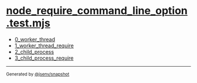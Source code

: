 # [node_require_command_line_option.test.mjs](../node_require_command_line_option.test.mjs)


- [0_worker_thread](0_worker_thread/0_worker_thread.md)
- [1_worker_thread_require](1_worker_thread_require/1_worker_thread_require.md)
- [2_child_process](2_child_process/2_child_process.md)
- [3_child_process_require](3_child_process_require/3_child_process_require.md)

---

<sub>
  Generated by <a href="https://github.com/jsenv/core/tree/main/packages/independent/snapshot">@jsenv/snapshot</a>
</sub>

